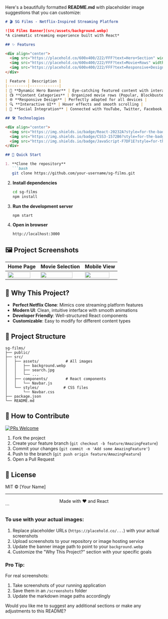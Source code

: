 Here's a beautifully formatted **README.md** with placeholder image suggestions that you can customize:

```markdown
# 🎬 SG Films - Netflix-Inspired Streaming Platform

![SG Films Banner](src/assets/background.webp)  
*A cinematic streaming experience built with React*

## ✨ Features

<div align="center">
  <img src="https://placehold.co/600x400/222/FFF?text=Hero+Section" width="30%" alt="Hero Section"/>
  <img src="https://placehold.co/600x400/222/FFF?text=Movie+Rows" width="30%" alt="Movie Rows"/>
  <img src="https://placehold.co/600x400/222/FFF?text=Responsive+Design" width="30%" alt="Responsive Design"/>
</div>

| Feature | Description |
|---------|-------------|
| 🎥 **Dynamic Hero Banner** | Eye-catching featured content with interactive buttons |
| 📺 **Content Categories** | Organized movie rows (Popular, Blockbusters, Upcoming) |
| 🌐 **Responsive Design** | Perfectly adapted for all devices |
| 🔍 **Interactive UI** | Hover effects and smooth scrolling |
| 📱 **Social Integration** | Connected with YouTube, Twitter, Facebook, Instagram |

## 🛠️ Technologies

<div align="center">
  <img src="https://img.shields.io/badge/React-20232A?style=for-the-badge&logo=react&logoColor=61DAFB" alt="React"/>
  <img src="https://img.shields.io/badge/CSS3-1572B6?style=for-the-badge&logo=css3&logoColor=white" alt="CSS3"/>
  <img src="https://img.shields.io/badge/JavaScript-F7DF1E?style=for-the-badge&logo=javascript&logoColor=black" alt="JavaScript"/>
</div>

## 🚀 Quick Start

1. **Clone the repository**
   ```bash
   git clone https://github.com/your-username/sg-films.git
   ```

2. **Install dependencies**
   ```bash
   cd sg-films
   npm install
   ```

3. **Run the development server**
   ```bash
   npm start
   ```

4. **Open in browser**
   ```
   http://localhost:3000
   ```

## 🖼️ Project Screenshots

<div align="center">
  
  | Home Page | Movie Selection | Mobile View |
  |-----------|-----------------|-------------|
  | <img src="https://placehold.co/300x200/222/FFF?text=Home+Page" width="90%"/> | <img src="https://placehold.co/300x200/222/FFF?text=Movie+Selection" width="90%"/> | <img src="https://placehold.co/300x200/222/FFF?text=Mobile+View" width="90%"/> |

</div>

## 🌟 Why This Project?

- **Perfect Netflix Clone**: Mimics core streaming platform features
- **Modern UI**: Clean, intuitive interface with smooth animations
- **Developer Friendly**: Well-structured React components
- **Customizable**: Easy to modify for different content types

## 📂 Project Structure

```
sg-films/
├── public/
├── src/
│   ├── assets/            # All images
│   │   ├── background.webp
│   │   ├── search.jpg
│   │   └── ...
│   ├── components/        # React components
│   │   └── Navbar.js
│   └── styles/           # CSS files
│       └── Navbar.css
├── package.json
└── README.md
```

## 🤝 How to Contribute

[![PRs Welcome](https://img.shields.io/badge/PRs-welcome-brightgreen.svg?style=flat-square)](http://makeapullrequest.com)

1. Fork the project
2. Create your feature branch (`git checkout -b feature/AmazingFeature`)
3. Commit your changes (`git commit -m 'Add some AmazingFeature'`)
4. Push to the branch (`git push origin feature/AmazingFeature`)
5. Open a Pull Request

## 📜 License

MIT © [Your Name]

---

<div align="center">
  Made with ❤️ and React
</div>
```

### To use with your actual images:
1. Replace placeholder URLs (`https://placehold.co/...`) with your actual screenshots
2. Upload screenshots to your repository or image hosting service
3. Update the banner image path to point to your `background.webp`
4. Customize the "Why This Project?" section with your specific goals

### Pro Tip:
For real screenshots:
1. Take screenshots of your running application
2. Save them in an `/screenshots` folder
3. Update the markdown image paths accordingly

Would you like me to suggest any additional sections or make any adjustments to this README?
